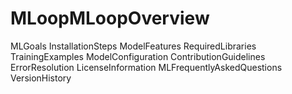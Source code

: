 # MLoopMLoopOverview
MLGoals
InstallationSteps
ModelFeatures
RequiredLibraries
TrainingExamples
ModelConfiguration
ContributionGuidelines
ErrorResolution
LicenseInformation
MLFrequentlyAskedQuestions
VersionHistory
